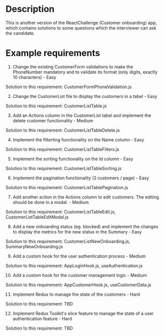 # Description

This is another version of the ReactChallenge (Customer onboarding) app, which contains solutions to some questions which the interviewer can ask the candidate.

# Example requirements

1. Change the existing CustomerForm validations to make the PhoneNumber mandatory and to validate its format (only digits, exactly 10 characters) - Easy

Solution to this requirement: CustomerFormPhoneValidation.js

2. Change the CustomerList file to display the customers in a tabel - Easy

Solution to this requirement: CustomerListTable.js

3. Add an Actions column in the CustomerList tabel and implement the delete customer functionality - Medium

Solution to this requirement: CustomerListTableDelete.js

4. Implement the filterting functionality on the Name column - Easy 

Solution to this requirement: CustomerListTableFilters.js

5. Implement the sorting functionality on the Id column - Easy

Solution to this requirement: CustomerListTableSorting.js

6. Implement the pagination functionality (2 customers / page) - Easy

Solution to this requirement: CustomerListTablePagination.js

7. Add another action in the Actions column to edit customers. The editing should be done in a modal. - Medium 

Solution to this requirement: CustomerListTableEdit.js, CustomerListTableEditModal.js

8. Add a new onboarding status (eg. blocked) and implement the changes to display the metrics for the new status in the Summary - Easy

Solution to this requirement: CustomerListNewOnboarding.js, SummaryNewOnboarding.js

9. Add a custom hook for the user authentication process - Medium

Solution to this requirement: AppLoginHook.js, useAuthentication.js

10. Add a custom hook for the customer management logic - Medium

Solution to this requirement: AppCustomerHook.js, useCustomerData.js

11. Implement Redux to manage the state of the customers - Hard

Solution to this requirement: TBD

12. Implement Redux Toolkit's slice feature to manage the state of a user authentication feature - Hard

Solution to this requirement: TBD
